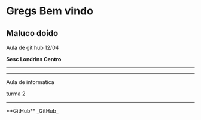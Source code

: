 # Gregs Bem vindo 

<h2> Maluco doido </h2> 
  
Aula de git hub 12/04
  
<b> Sesc Londrins Centro </b>

<hr>
<hr>

Aula de informatica

turma 2


<hr>
**GitHub**
_GitHub_
